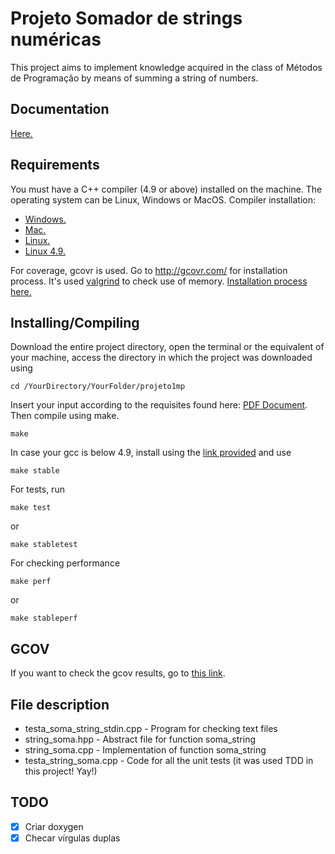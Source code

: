 # Projeto Somador de strings numéricas

This project aims to implement knowledge acquired in the class of Métodos de Programação by means of summing a string of numbers.
## Documentation

[Here.](https://cdn.rawgit.com/alexandrebarbaruiva/projeto1mp/382482ae/html/md__r_e_a_d_m_e.html)

## Requirements

You must have a C++ compiler (4.9 or above) installed on the machine.
The operating system can be Linux, Windows or MacOS.
Compiler installation:
- [Windows.](https://cs.calvin.edu/courses/cs/112/resources/installingEclipse/cygwin/)
- [Mac.](https://www.mkyong.com/mac/how-to-install-gcc-compiler-on-mac-os-x/)
- [Linux.](https://askubuntu.com/questions/348654/how-to-install-g-compiler)
- [Linux 4.9.](https://askubuntu.com/questions/428198/getting-installing-gcc-g-4-9-on-ubuntu)

For coverage, gcovr is used. Go to http://gcovr.com/ for installation process.
It's used [valgrind](http://valgrind.org/) to check use of memory. [Installation process here.](http://valgrind.org/docs/manual/dist.install.html)

## Installing/Compiling

Download the entire project directory, open the terminal or the equivalent of your machine, access the directory in which the project was downloaded using

```
cd /YourDirectory/YourFolder/projeto1mp
```
Insert your input according to the requisites found here: [PDF Document](mp_t1.pdf).
Then compile using make.

```
make
```
In case your gcc is below 4.9, install using the [link provided](https://askubuntu.com/questions/428198/getting-installing-gcc-g-4-9-on-ubuntu)
and use
```
make stable
```
For tests, run
```
make test
```
or
```
make stabletest
```
For checking performance
```
make perf
```
or
```
make stableperf
```

## GCOV

If you want to check the gcov results, go to [this link](https://cdn.rawgit.com/alexandrebarbaruiva/projeto1mp/f2607218/coverage.html).

## File description

- testa_soma_string_stdin.cpp - Program for checking text files
- string_soma.hpp - Abstract file for function soma_string
- string_soma.cpp - Implementation of function soma_string
- testa_string_soma.cpp - Code for all the unit tests (it was used TDD in this project! Yay!)

## TODO

- [x] Criar doxygen
- [x] Checar vírgulas duplas
